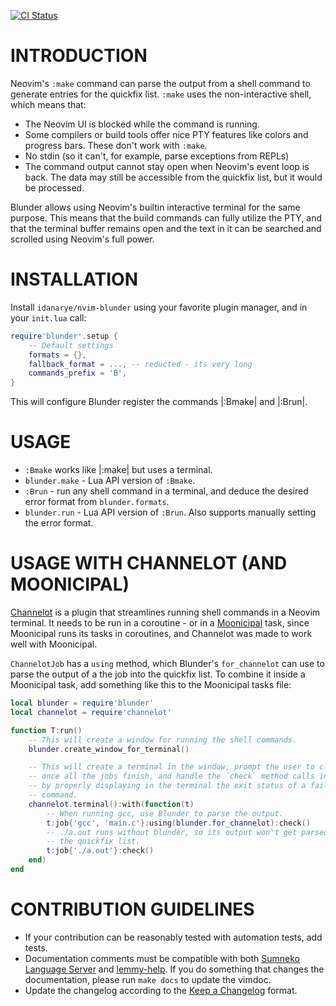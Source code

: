 [![CI Status](https://github.com/idanarye/nvim-blunder/workflows/CI/badge.svg)](https://github.com/idanarye/nvim-blunder/actions)

INTRODUCTION
============

Neovim's `:make` command can parse the output from a shell command to generate entries for the quickfix list. `:make` uses the non-interactive shell, which means that:
* The Neovim UI is blocked while the command is running.
* Some compilers or build tools offer nice PTY features like colors and progress bars. These don't work with `:make`.
* No stdin (so it can't, for example, parse exceptions from REPLs)
* The command output cannot stay open when Neovim's event loop is back. The data may still be accessible from the quickfix list, but it would be processed.

Blunder allows using Neovim's builtin interactive terminal for the same purpose. This means that the build commands can fully utilize the PTY, and that the terminal buffer remains open and the text in it can be searched and scrolled using Neovim's full power.

INSTALLATION
============

Install `idanarye/nvim-blunder` using your favorite plugin manager, and in your `init.lua` call:
```lua
require'blunder'.setup {
    -- Default settings
    formats = {},
    fallback_format = ..., -- reducted - its very long
    commands_prefix = 'B',
}
```
This will configure Blunder register the commands |:Bmake| and |:Brun|.

USAGE
=====

* `:Bmake` works like |:make| but uses a terminal.
* `blunder.make` - Lua API version of `:Bmake`.
* `:Brun` - run any shell command in a terminal, and deduce the desired error format from `blunder.formats`.
* `blunder.run` - Lua API version of `:Brun`. Also supports manually setting the error format.

USAGE WITH CHANNELOT (AND MOONICIPAL)
=====================================

[Channelot](https://github.com/idanarye/nvim-channelot) is a plugin that streamlines running shell commands in a Neovim terminal. It needs to be run in a coroutine - or in a [Moonicipal](https://github.com/idanarye/nvim-moonicipal) task, since Moonicipal runs its tasks in coroutines, and Channelot was made to work well with Moonicipal.

`ChannelotJob` has a `using` method, which Blunder's `for_channelot` can use to parse the output of a the job into the quickfix list. To combine it inside a Moonicipal task, add something like this to the Moonicipal tasks file:

```lua
local blunder = require'blunder'
local channelot = require'channelot'

function T:run()
    -- This will create a window for running the shell commands.
    blunder.create_window_for_terminal()

    -- This will create a terminal in the window, prompt the user to close it
    -- once all the jobs finish, and handle the `check` method calls inside it
    -- by properly displaying in the terminal the exit status of a failed shell
    -- command.
    channelot.terminal():with(function(t)
        -- When running gcc, use Blunder to parse the output.
        t:job{'gcc', 'main.c'}:using(blunder.for_channelot):check()
        -- ./a.out runs without blunder, so its output won't get parsed into
        -- the quickfix list.
        t:job{'./a.out'}:check()
    end)
end
```

CONTRIBUTION GUIDELINES
=======================

* If your contribution can be reasonably tested with automation tests, add tests.
* Documentation comments must be compatible with both [Sumneko Language Server](https://github.com/sumneko/lua-language-server/wiki/Annotations) and [lemmy-help](https://github.com/numToStr/lemmy-help/blob/master/emmylua.md). If you do something that changes the documentation, please run `make docs` to update the vimdoc.
* Update the changelog according to the [Keep a Changelog](http://keepachangelog.com/en/1.0.0/) format.
